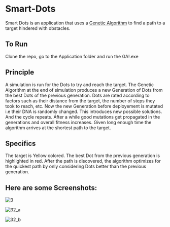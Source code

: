 # Smart-Dots
Smart Dots is an application that uses a [Genetic Algorithm](https://en.wikipedia.org/wiki/Genetic_algorithm) to find a path to a target hindered with obstacles.

## To Run
Clone the repo, go to the Application folder and run the GA!.exe

## Principle
A simulation is run for the Dots to try and reach the target. The Genetic Algorithm at the end of simulation produces a new Generation of Dots from the best Dots of the previous generation. Dots are rated according to factors such as their distance from the target, the number of steps they took to reach, etc. Now the new Generation before deployement is mutated i.e their DNA is randomly changed. This introduces new possible solutions. And the cycle repeats. After a while good mutations get propagated in the generations and overall fitness increases. Given long enough time the algorithm arrives at the shortest path to the target.

## Specifics
The target is Yellow colored. The best Dot from the previous generation is highlighted in red. After the path is discovered, the algorithm optimizes for the quickest path by only considering Dots better than the previous generation.

## Here are some Screenshots:

![3](https://user-images.githubusercontent.com/34769156/43474411-6ceda20a-9510-11e8-8677-ebfdcfe5a3fb.png)

![32_a](https://user-images.githubusercontent.com/34769156/43474754-617d55ea-9511-11e8-9479-816f83762cd3.png)

![32_b](https://user-images.githubusercontent.com/34769156/43412582-56840c72-944b-11e8-855d-83fdfb7cdc10.png)
